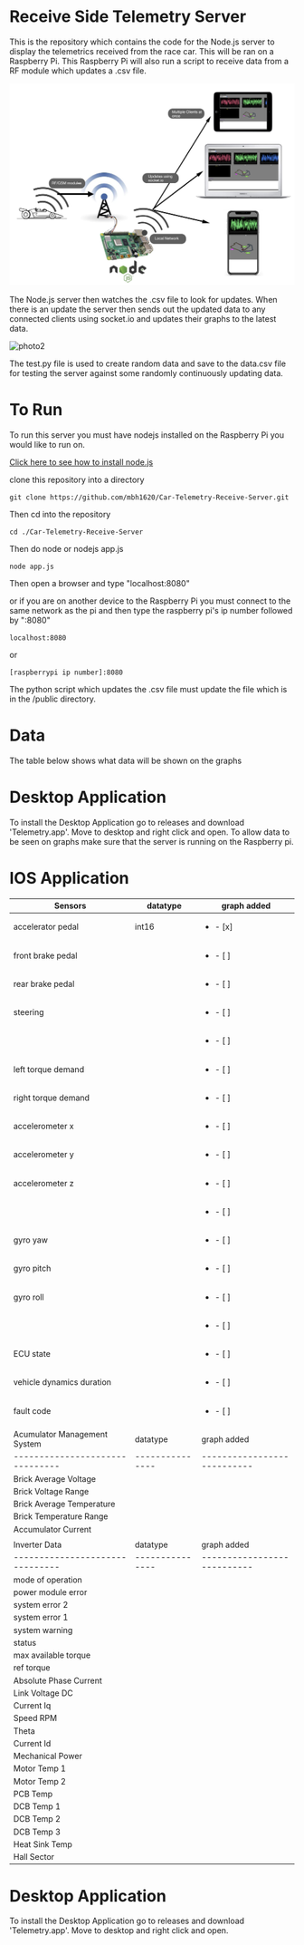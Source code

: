# Receive Side Telemetry Server 


This is the repository which contains the code for the Node.js server to display the telemetrics received from the race car. This will be ran
on a Raspberry Pi. This Raspberry Pi will also run a script to receive data from a RF module which updates a .csv file. 

![photo1](https://github.com/mbh1620/Car-Telemetry-Receive-Server/blob/master/public/flowdiagram.png)

The Node.js server then watches the .csv file to look for updates. When there is an update the server then sends out the updated data to any connected
clients using socket.io and updates their graphs to the latest data.

![photo2](https://github.com/mbh1620/Car-Telemetry-Receive-Server/blob/master/public/screen.gif)


The test.py file is used to create random data and save to the data.csv file for testing the server against some randomly continuously updating 
data.

# To Run

To run this server you must have nodejs installed on the Raspberry Pi you would like to run on.

[Click here to see how to install node.js](https://www.w3schools.com/nodejs/nodejs_raspberrypi.asp)

clone this repository into a directory 
```
git clone https://github.com/mbh1620/Car-Telemetry-Receive-Server.git
```
Then cd into the repository
```
cd ./Car-Telemetry-Receive-Server
```
Then do node or nodejs app.js
```
node app.js
```
Then open a browser and type "localhost:8080"

or if you are on another device to the Raspberry Pi you must connect to the same network as the pi 
and then type the raspberry pi's ip number followed by ":8080"

```
localhost:8080
```
or
```
[raspberrypi ip number]:8080

```

The python script which updates the .csv file must update the file which is in the /public directory.

# Data

The table below shows what data will be shown on the graphs

# Desktop Application

To install the Desktop Application go to releases and download 'Telemetry.app'. Move to desktop and right click and open. To allow data to be seen on graphs make sure that the server is running on the Raspberry pi. 

# IOS Application




|   Sensors                     |   datatype    |   graph added  |
|-------------------------------|---------------|----------------|
|   accelerator pedal           |     int16     |<ul><li>   - [x] </li></ul>|
|   front brake pedal           |               |<ul><li>   - [ ] </li></ul>|       
|   rear brake pedal            |               |<ul><li>   - [ ] </li></ul>|
|   steering                    |               |<ul><li>   - [ ] </li></ul>|       
|                               |               |<ul><li>   - [ ] </li></ul>|       
|   left torque demand          |               |<ul><li>   - [ ] </li></ul>|       
|   right torque demand         |               |<ul><li>   - [ ] </li></ul>|
|   accelerometer x             |               |<ul><li>   - [ ] </li></ul>|
|   accelerometer y             |               |<ul><li>   - [ ] </li></ul>|
|   accelerometer z             |               |<ul><li>   - [ ] </li></ul>|
|                               |               |<ul><li>   - [ ] </li></ul>|
|   gyro yaw                    |               |<ul><li>   - [ ] </li></ul>|
|   gyro pitch                  |               |<ul><li>   - [ ] </li></ul>|
|   gyro roll                   |               |<ul><li>   - [ ] </li></ul>|
|                               |               |<ul><li>   - [ ] </li></ul>|
|   ECU state                   |               |<ul><li>   - [ ] </li></ul>|
|   vehicle dynamics duration   |               |<ul><li>   - [ ] </li></ul>|
|   fault code                  |               |<ul><li>   - [ ] </li></ul>|
|                               |               |                           |   
| Acumulator Management System  |    datatype   |       graph added         |
|-------------------------------|---------------|---------------------------|
|   Brick Average Voltage       |               |                           |        
|   Brick Voltage Range         |               |                           |
|   Brick Average Temperature   |               |                           |
|   Brick Temperature Range     |               |                           |
|   Accumulator Current         |               |                           |
|                               |               |                           |
|   Inverter Data               |     datatype  |       graph added         |
|-------------------------------|---------------|---------------------------|
|   mode of operation           |
|   power module error          |
|   system error 2              |
|   system error 1              |
|   system warning              |
|   status                      |
|   max available torque        |
|   ref torque                  |
|   Absolute Phase Current      |
|   Link Voltage DC             |
|   Current Iq                  |
|   Speed RPM                   |
|   Theta                       |
|   Current Id                  |
|   Mechanical Power            |
|   Motor Temp 1                |
|   Motor Temp 2                |
|   PCB Temp                    |
|   DCB Temp 1                  |
|   DCB Temp 2                  |
|   DCB Temp 3                  |
|   Heat Sink Temp              |
|   Hall Sector                 |


# Desktop Application

To install the Desktop Application go to releases and download 'Telemetry.app'. Move to desktop and right click and open.



